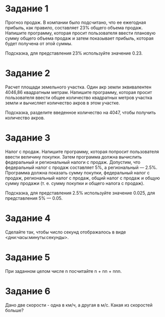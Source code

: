 # Задание 1

Прогноз продаж. В компании было подсчитано, что ее ежегодная прибыль, как правило, составляет 23% общего объема продаж. 
Напишите программу, которая просит пользователя ввести плановую сумму общего объема продаж и затем показывает прибыль, 
которая будет получена от этой суммы.

Подсказка, для представления 23% используйте значение 0.23.

# Задание 2

Расчет площади земельного участка. Один акр земли эквивалентен 4046,86 квадратным метрам. Напишите программу, которая 
просит пользователя ввести общее количество квадратных метров участка земли и вычисляет количество акров в этом участке.

Подсказка, разделите введенное количество на 4047, чтобы получить количество акров.

# Задание 3

Налог с продаж. Напишите программу, которая попросит пользователя ввести величину покупки. Затем программа должна 
вычислить федеральный и региональный налоги с продаж. Допустим, что федеральный налог с продаж составляет 5%, а 
региональный — 2.5%. Программа должна показать сумму покупки, федеральный налог с продаж, региональный налог с продаж, 
общий налог с продаж и общую сумму продажи (т. е. сумму покупки и общего налога с продаж).

Подсказка, для представления 2.5% используйте значение 0.025, для представления 5% — 0.05.

# Задание 4

Сделайте так, чтобы число секунд отображалось в виде <дни:часы:минуты:секунды>.

# Задание 5

При заданном целом числе n посчитайте n + nn + nnn.

# Задание 6

Дано две скорости - одна в км/ч, а другая в м/с. Какая из скоростей больше?
